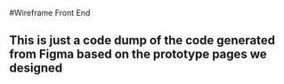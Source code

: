 #Wireframe Front End

## This is just a code dump of the code generated from Figma based on the prototype pages we designed
